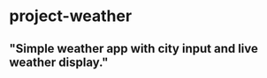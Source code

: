 # project-weather
<h2> "Simple weather app with city input and live weather display."</h2>
<p>
  <img src="
